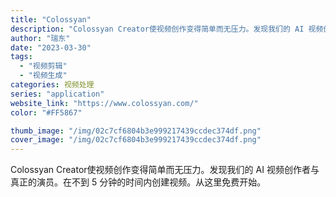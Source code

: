 ```yaml
---
title: "Colossyan"
description: "Colossyan Creator使视频创作变得简单而无压力。发现我们的 AI 视频创作者与真正的演员。在不到 5 分钟"
author: "瑞东"
date: "2023-03-30"
tags:
  - "视频剪辑"
  - "视频生成"
categories: 视频处理
series: "application"
website_link: "https://www.colossyan.com/"
color: "#FF5867"

thumb_image: "/img/02c7cf6804b3e999217439ccdec374df.png"
cover_image: "/img/02c7cf6804b3e999217439ccdec374df.png"
---
```


Colossyan Creator使视频创作变得简单而无压力。发现我们的 AI 视频创作者与真正的演员。在不到 5 分钟的时间内创建视频。从这里免费开始。 
